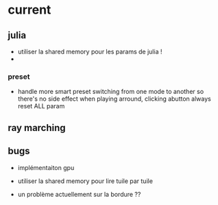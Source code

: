 # current

## julia

- utiliser la shared memory pour les params de julia !
-

### preset

- handle more smart preset switching from one mode to another so there's no side effect when playing arround, clicking abutton always reset ALL param


## ray marching


## bugs 

- implémentaiton gpu
- utiliser la shared memory pour lire tuile par tuile

- un problème actuellement sur la bordure ??
